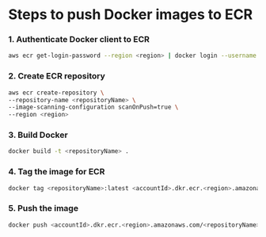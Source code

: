 # Steps to push Docker images to ECR

### 1. Authenticate Docker client to ECR

```sh
aws ecr get-login-password --region <region> | docker login --username AWS --password-stdin <accountId>.dkr.ecr.<region>.amazonaws.com
```

### 2. Create ECR repository

```sh
aws ecr create-repository \
--repository-name <repositoryName> \
--image-scanning-configuration scanOnPush=true \
--region <region>
```

### 3. Build Docker

```sh
docker build -t <repositoryName> .
```

### 4. Tag the image for ECR

```sh
docker tag <repositoryName>:latest <accountId>.dkr.ecr.<region>.amazonaws.com/<repositoryName>:latest
```

### 5. Push the image

```sh
docker push <accountId>.dkr.ecr.<region>.amazonaws.com/<repositoryName>:latest
```
